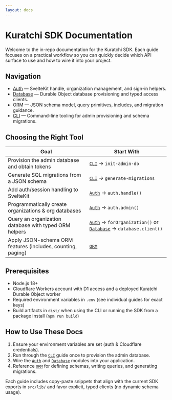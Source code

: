```yaml
---
layout: docs
---
```


# Kuratchi SDK Documentation

Welcome to the in-repo documentation for the Kuratchi SDK. Each guide focuses on a practical workflow so you can quickly decide which API surface to use and how to wire it into your project.

## Navigation

- [Auth](/docs/auth) — SvelteKit handle, organization management, and sign-in helpers.
- [Database](/docs/database) — Durable Object database provisioning and typed access clients.
- [ORM](/docs/orm) — JSON schema model, query primitives, includes, and migration guidance.
- [CLI](/docs/cli) — Command-line tooling for admin provisioning and schema migrations.

## Choosing the Right Tool

| Goal | Start With |
| --- | --- |
| Provision the admin database and obtain tokens | [`CLI`](./cli.md) → `init-admin-db`
| Generate SQL migrations from a JSON schema | [`CLI`](./cli.md) → `generate-migrations`
| Add auth/session handling to SvelteKit | [`Auth`](./auth.md) → `auth.handle()`
| Programmatically create organizations & org databases | [`Auth`](./auth.md) → `auth.admin()`
| Query an organization database with typed ORM helpers | [`Auth`](./auth.md) → `forOrganization()` or [`Database`](./database.md) → `database.client()`
| Apply JSON-schema ORM features (includes, counting, paging) | [`ORM`](./orm.md)

## Prerequisites

- Node.js 18+
- Cloudflare Workers account with D1 access and a deployed Kuratchi Durable Object worker
- Required environment variables in `.env` (see individual guides for exact keys)
- Build artifacts in `dist/` when using the CLI or running the SDK from a package install (`npm run build`)

## How to Use These Docs

1. Ensure your environment variables are set (auth & Cloudflare credentials).
2. Run through the [`CLI`](./cli.md) guide once to provision the admin database.
3. Wire the [`Auth`](./auth.md) and [`Database`](./database.md) modules into your application.
4. Reference [`ORM`](./orm.md) for defining schemas, writing queries, and generating migrations.

Each guide includes copy-paste snippets that align with the current SDK exports in `src/lib/` and favor explicit, typed clients (no dynamic schema usage).
